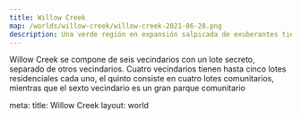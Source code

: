```yaml
---
title: Willow Creek
map: /worlds/willow-creek/willow-creek-2021-06-28.png
description: Una verde región en expansión salpicada de exuberantes tierras pantanosas y ondeantes zonas de cultivo que sirve de hogar a granjeros y agricultores aristócratas, terratenientes sureños y habitantes del pantano. Willow Creek es un variado cóctel de ricas tradiciones, grandeza comedida y hospitalidad sincera.
---
```



Willow Creek se compone de seis vecindarios con un lote secreto, separado de otros vecindarios. Cuatro vecindarios tienen hasta cinco lotes residenciales cada uno, el quinto consiste en cuatro lotes comunitarios, mientras que el sexto vecindario es un gran parque comunitario

<route lang="yaml">
meta:
  title: Willow Creek
  layout: world
</route>